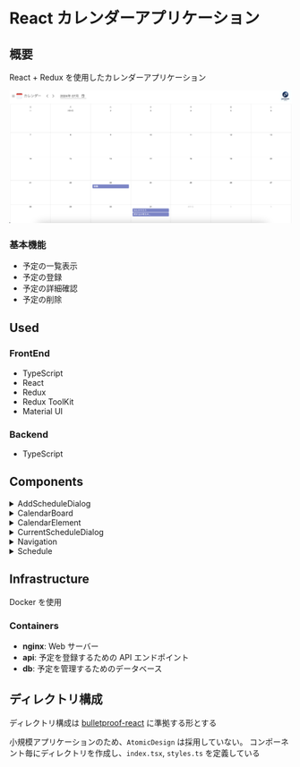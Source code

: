 # React カレンダーアプリケーション

## 概要

React + Redux を使用したカレンダーアプリケーション

<img src="https://github.com/PenPeen/react_calendar_app/blob/image/front/public/images/layout.png?raw=true" alt="AddScheduleDialog" width="600"/>

### 基本機能

- 予定の一覧表示
- 予定の登録
- 予定の詳細確認
- 予定の削除

## Used

### FrontEnd

- TypeScript
- React
- Redux
- Redux ToolKit
- Material UI

### Backend

- TypeScript

## Components

<details>
<summary>AddScheduleDialog</summary>

予定を登録するためのダイアログコンポーネント

<img src="https://github.com/PenPeen/react_calendar_app/blob/image/front/public/images/AddScheduleDialog.png?raw=true" alt="AddScheduleDialog" width="400"/>

</details>

<details>
<summary>CalendarBoard</summary>

一月分の予定を一覧表示するコンポーネント

<img src="https://github.com/PenPeen/react_calendar_app/blob/image/front/public/images/CalendarBoard.png?raw=true" alt="CalendarBoard" width="600"/>

</details>

<details>
<summary>CalendarElement</summary>

1 日分の予定を表示するためのコンポーネント

<img src="https://github.com/PenPeen/react_calendar_app/blob/image/front/public/images/CalendarElement.png?raw=true" alt="CalendarElement" width="200"/>

</details>

<details>
<summary>CurrentScheduleDialog</summary>

選択した予定の詳細を表示するダイアログコンポーネント

<img src="https://github.com/PenPeen/react_calendar_app/blob/image/front/public/images/CurrentScheduleDialog.png?raw=true" alt="CurrentScheduleDialog" width="400"/>

</details>

<details>
<summary>Navigation</summary>

ナビゲーションバーを表示するコンポーネント

<img src="https://github.com/PenPeen/react_calendar_app/blob/image/front/public/images/Navigation.png?raw=true" alt="Navigation" width="600"/>

</details>

<details>
<summary>Schedule</summary>

一覧上での 1 つの予定表示するコンポーネント

<img src="https://github.com/PenPeen/react_calendar_app/blob/image/front/public/images/Schedule.png?raw=true" alt="Schedule" width="200"/>

</details>

## Infrastructure

Docker を使用

### Containers

- **nginx**: Web サーバー
- **api**: 予定を登録するための API エンドポイント
- **db**: 予定を管理するためのデータベース

## ディレクトリ構成

ディレクトリ構成は [bulletproof-react](https://github.com/alan2207/bulletproof-react/blob/master/docs/project-structure.md) に準拠する形とする

小規模アプリケーションのため、`AtomicDesign` は採用していない。
コンポーネント毎にディレクトリを作成し、`index.tsx`, `styles.ts` を定義している
